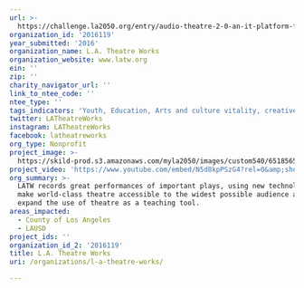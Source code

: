```yaml
---
url: >-
  https://challenge.la2050.org/entry/audio-theatre-2-0-an-it-platform-for-audience-engagement-and-student-creativity
organization_id: '2016119'
year_submitted: '2016'
organization_name: L.A. Theatre Works
organization_website: www.latw.org
ein: ''
zip: ''
charity_navigator_url: ''
link_to_ntee_code: ''
ntee_type: ''
tags_indicators: 'Youth, Education, Arts and culture vitality, creative industry, technology'
twitter: LATheatreWorks
instagram: LATheatreWorks
facebook: latheatreworks
org_type: Nonprofit
project_image: >-
  https://skild-prod.s3.amazonaws.com/myla2050/images/custom540/6518565165741-team91.jpg
project_video: 'https://www.youtube.com/embed/N5d8kpPSzG4?rel=0&amp;showinfo=0'
org_summary: >-
  LATW records great performances of important plays, using new technologies to
  make world-class theatre accessible to the widest possible audience and to
  expand the use of theatre as a teaching tool.
areas_impacted:
  - County of Los Angeles
  - LAUSD
project_ids: ''
organization_id_2: '2016119'
title: L.A. Theatre Works
uri: /organizations/l-a-theatre-works/

---
```

